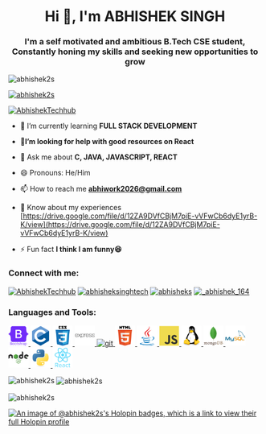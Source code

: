 
<h1 align="center">Hi 👋, I'm ABHISHEK SINGH</h1>
<h3 align="center">I'm a self motivated and ambitious B.Tech CSE student, Constantly honing my skills and seeking new opportunities to grow</h3>

<p align="left"> <img src="https://komarev.com/ghpvc/?username=abhishek2s&label=Profile%20views&color=0e75b6&style=flat" alt="abhishek2s" /> </p>

<p align="left"> <a href="https://github.com/ryo-ma/github-profile-trophy"><img src="https://github-profile-trophy.vercel.app/?username=abhishek2s" alt="abhishek2s" /></a> </p>

<p align="left"> <a href="https://x.com/AbhishekTechhub" target="blank"><img src="https://img.shields.io/twitter/follow/AbhishekTechhub?logo=twitter&style=for-the-badge" alt="AbhishekTechhub" /></a> </p>

- 🌱 I’m currently learning **FULL STACK DEVELOPMENT**
- 🤔**I’m looking for help with good resources on React**

- 💬 Ask me about **C, JAVA, JAVASCRIPT, REACT**
- 😄 Pronouns: He/Him

- 📫 How to reach me **abhiwork2026@gmail.com**

- 📄 Know about my experiences [https://drive.google.com/file/d/12ZA9DVfCBjM7piE-vVFwCb6dyE1yrB-K/view](https://drive.google.com/file/d/12ZA9DVfCBjM7piE-vVFwCb6dyE1yrB-K/view)

- ⚡ Fun fact **I think I am funny😆**

<h3 align="left">Connect with me:</h3>
<p align="left">
<a href="https://x.com/AbhishekTechhub" target="blank"><img align="center" src="https://raw.githubusercontent.com/danielcranney/readme-generator/main/public/icons/socials/twitter.svg" alt="AbhishekTechhub" height="30" width="40" /></a>
<a href="https://linkedin.com/in/abhisheksinghtech" target="blank"><img align="center" src="https://raw.githubusercontent.com/rahuldkjain/github-profile-readme-generator/master/src/images/icons/Social/linked-in-alt.svg" alt="abhisheksinghtech" height="30" width="40" /></a>
<a href="https://instagram.com/hey.abhisheks" target="blank"><img align="center" src="https://raw.githubusercontent.com/rahuldkjain/github-profile-readme-generator/master/src/images/icons/Social/instagram.svg" alt="abhisheks" height="30" width="40" /></a>
<a href="https://www.leetcode.com/_abhishek_164" target="blank"><img align="center" src="https://raw.githubusercontent.com/rahuldkjain/github-profile-readme-generator/master/src/images/icons/Social/leet-code.svg" alt="_abhishek_164" height="30" width="40" /></a>
</p>

<h3 align="left">Languages and Tools:</h3>
<p align="left"> <a href="https://getbootstrap.com" target="_blank" rel="noreferrer"> <img src="https://raw.githubusercontent.com/devicons/devicon/master/icons/bootstrap/bootstrap-plain-wordmark.svg" alt="bootstrap" width="40" height="40"/> </a> <a href="https://www.cprogramming.com/" target="_blank" rel="noreferrer"> <img src="https://raw.githubusercontent.com/devicons/devicon/master/icons/c/c-original.svg" alt="c" width="40" height="40"/> </a> <a href="https://www.w3schools.com/css/" target="_blank" rel="noreferrer"> <img src="https://raw.githubusercontent.com/devicons/devicon/master/icons/css3/css3-original-wordmark.svg" alt="css3" width="40" height="40"/> </a> <a href="https://expressjs.com" target="_blank" rel="noreferrer"> <img src="https://raw.githubusercontent.com/devicons/devicon/master/icons/express/express-original-wordmark.svg" alt="express" width="40" height="40"/> </a> <a href="https://git-scm.com/" target="_blank" rel="noreferrer"> <img src="https://www.vectorlogo.zone/logos/git-scm/git-scm-icon.svg" alt="git" width="40" height="40"/> </a> <a href="https://www.w3.org/html/" target="_blank" rel="noreferrer"> <img src="https://raw.githubusercontent.com/devicons/devicon/master/icons/html5/html5-original-wordmark.svg" alt="html5" width="40" height="40"/> </a> <a href="https://www.java.com" target="_blank" rel="noreferrer"> <img src="https://raw.githubusercontent.com/devicons/devicon/master/icons/java/java-original.svg" alt="java" width="40" height="40"/> </a> <a href="https://developer.mozilla.org/en-US/docs/Web/JavaScript" target="_blank" rel="noreferrer"> <img src="https://raw.githubusercontent.com/devicons/devicon/master/icons/javascript/javascript-original.svg" alt="javascript" width="40" height="40"/> </a> <a href="https://www.linux.org/" target="_blank" rel="noreferrer"> <img src="https://raw.githubusercontent.com/devicons/devicon/master/icons/linux/linux-original.svg" alt="linux" width="40" height="40"/> </a> <a href="https://www.mongodb.com/" target="_blank" rel="noreferrer"> <img src="https://raw.githubusercontent.com/devicons/devicon/master/icons/mongodb/mongodb-original-wordmark.svg" alt="mongodb" width="40" height="40"/> </a> <a href="https://www.mysql.com/" target="_blank" rel="noreferrer"> <img src="https://raw.githubusercontent.com/devicons/devicon/master/icons/mysql/mysql-original-wordmark.svg" alt="mysql" width="40" height="40"/> </a> <a href="https://nodejs.org" target="_blank" rel="noreferrer"> <img src="https://raw.githubusercontent.com/devicons/devicon/master/icons/nodejs/nodejs-original-wordmark.svg" alt="nodejs" width="40" height="40"/> </a> <a href="https://www.python.org" target="_blank" rel="noreferrer"> <img src="https://raw.githubusercontent.com/devicons/devicon/master/icons/python/python-original.svg" alt="python" width="40" height="40"/> </a> <a href="https://reactjs.org/" target="_blank" rel="noreferrer"> <img src="https://raw.githubusercontent.com/devicons/devicon/master/icons/react/react-original-wordmark.svg" alt="react" width="40" height="40"/> </a> </p>

<p><img align="left" src="https://github-readme-stats.vercel.app/api/top-langs?username=abhishek2s&show_icons=true&locale=en&layout=compact" alt="abhishek2s" /></p>

<p>&nbsp;<img align="center" src="https://github-readme-stats.vercel.app/api?username=abhishek2s&show_icons=true&locale=en" alt="abhishek2s" /></p>

<p><img align="center" src="https://github-readme-streak-stats.herokuapp.com/?user=abhishek2s&" alt="abhishek2s" /></p>

[![An image of @abhishek2s's Holopin badges, which is a link to view their full Holopin profile](https://holopin.me/abhishek2s)](https://holopin.io/@abhishek2s)
